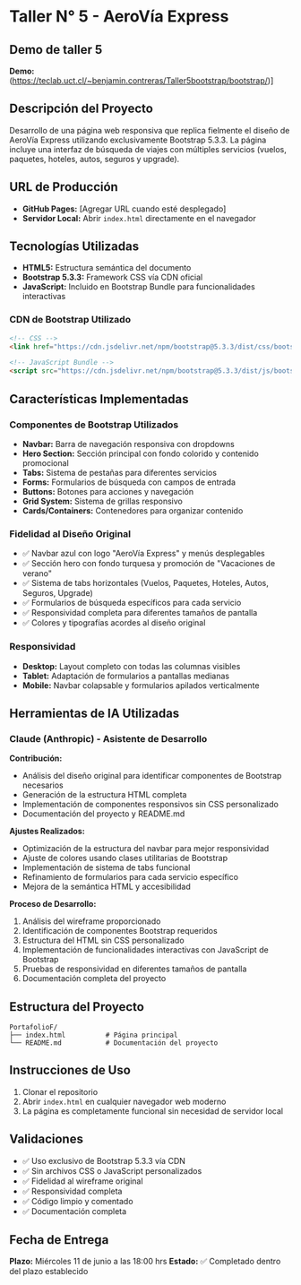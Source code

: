# Taller N° 5 - AeroVía Express

## Demo de taller 5
**Demo:** (https://teclab.uct.cl/~benjamin.contreras/Taller5bootstrap/bootstrap/)]

## Descripción del Proyecto
Desarrollo de una página web responsiva que replica fielmente el diseño de AeroVía Express utilizando exclusivamente Bootstrap 5.3.3. La página incluye una interfaz de búsqueda de viajes con múltiples servicios (vuelos, paquetes, hoteles, autos, seguros y upgrade).

## URL de Producción
- **GitHub Pages:** [Agregar URL cuando esté desplegado]
- **Servidor Local:** Abrir `index.html` directamente en el navegador

## Tecnologías Utilizadas
- **HTML5:** Estructura semántica del documento
- **Bootstrap 5.3.3:** Framework CSS vía CDN oficial
- **JavaScript:** Incluido en Bootstrap Bundle para funcionalidades interactivas

### CDN de Bootstrap Utilizado
```html
<!-- CSS -->
<link href="https://cdn.jsdelivr.net/npm/bootstrap@5.3.3/dist/css/bootstrap.min.css" rel="stylesheet" integrity="sha384-QWTKZyjpPEjISv5WaRU9OFeRpok6YctnYmDr5pNlyT2bRjXh0JMhjY6hW+ALEwIH" crossorigin="anonymous">

<!-- JavaScript Bundle -->
<script src="https://cdn.jsdelivr.net/npm/bootstrap@5.3.3/dist/js/bootstrap.bundle.min.js" integrity="sha384-YvpcrYf0tY3lHB60NNkmXc5s9fDVZLESaAA55NDzOxhy9GkcIdslK1eN7N6jIeHz" crossorigin="anonymous"></script>
```

## Características Implementadas

### Componentes de Bootstrap Utilizados
- **Navbar:** Barra de navegación responsiva con dropdowns
- **Hero Section:** Sección principal con fondo colorido y contenido promocional
- **Tabs:** Sistema de pestañas para diferentes servicios
- **Forms:** Formularios de búsqueda con campos de entrada
- **Buttons:** Botones para acciones y navegación
- **Grid System:** Sistema de grillas responsivo
- **Cards/Containers:** Contenedores para organizar contenido

### Fidelidad al Diseño Original
- ✅ Navbar azul con logo "AeroVía Express" y menús desplegables
- ✅ Sección hero con fondo turquesa y promoción de "Vacaciones de verano"
- ✅ Sistema de tabs horizontales (Vuelos, Paquetes, Hoteles, Autos, Seguros, Upgrade)
- ✅ Formularios de búsqueda específicos para cada servicio
- ✅ Responsividad completa para diferentes tamaños de pantalla
- ✅ Colores y tipografías acordes al diseño original

### Responsividad
- **Desktop:** Layout completo con todas las columnas visibles
- **Tablet:** Adaptación de formularios a pantallas medianas
- **Mobile:** Navbar colapsable y formularios apilados verticalmente

## Herramientas de IA Utilizadas

### Claude (Anthropic) - Asistente de Desarrollo
**Contribución:**
- Análisis del diseño original para identificar componentes de Bootstrap necesarios
- Generación de la estructura HTML completa
- Implementación de componentes responsivos sin CSS personalizado
- Documentación del proyecto y README.md

**Ajustes Realizados:**
- Optimización de la estructura del navbar para mejor responsividad
- Ajuste de colores usando clases utilitarias de Bootstrap
- Implementación de sistema de tabs funcional
- Refinamiento de formularios para cada servicio específico
- Mejora de la semántica HTML y accesibilidad

**Proceso de Desarrollo:**
1. Análisis del wireframe proporcionado
2. Identificación de componentes Bootstrap requeridos
3. Estructura del HTML sin CSS personalizado
4. Implementación de funcionalidades interactivas con JavaScript de Bootstrap
5. Pruebas de responsividad en diferentes tamaños de pantalla
6. Documentación completa del proyecto

## Estructura del Proyecto
```
PortafolioF/
├── index.html          # Página principal
└── README.md           # Documentación del proyecto
```

## Instrucciones de Uso
1. Clonar el repositorio
2. Abrir `index.html` en cualquier navegador web moderno
3. La página es completamente funcional sin necesidad de servidor local

## Validaciones
- ✅ Uso exclusivo de Bootstrap 5.3.3 vía CDN
- ✅ Sin archivos CSS o JavaScript personalizados
- ✅ Fidelidad al wireframe original
- ✅ Responsividad completa
- ✅ Código limpio y comentado
- ✅ Documentación completa

## Fecha de Entrega
**Plazo:** Miércoles 11 de junio a las 18:00 hrs
**Estado:** ✅ Completado dentro del plazo establecido 

